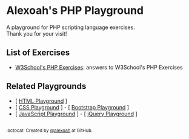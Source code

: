 # Alexoah's PHP Playground
A playground for PHP scripting language exercises.  
Thank you for your visit!

## List of Exercises
* [W3School's PHP Exercises](./W3School-PHPExercises): answers to W3School's PHP Exercises

## Related Playgrounds
* [ [HTML Playground](https://github.com/alexoah/HTMLPlayground) ] 
* [ [CSS Playground](https://github.com/alexoah/CSSPlayground) ] - [ [Bootstrap Playground](https://github.com/alexoah/BSPlayground) ]
* [ [JavaScript Playground](https://github.com/alexoah/JSPlayground) ] - [ [jQuery Playground](https://github.com/alexoah/jQPlayground) ]

##
<sup>:octocat: Created by [@alexoah](http://github.com/alexoah) at GitHub.</sup>
